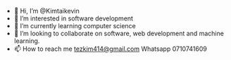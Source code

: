 - 👋 Hi, I’m @Kimtaikevin
- 👀 I’m interested in software development
- 🌱 I’m currently learning computer science
- 💞️ I’m looking to collaborate on software, web development and machine learning.
- 📫 How to reach me tezkim414@gmail.com Whatsapp 0710741609

<!---
Kimtaikevin/Kimtaikevin is a ✨ special ✨ repository because its `README.md` (this file) appears on your GitHub profile.
You can click the Preview link to take a look at your changes.
--->
